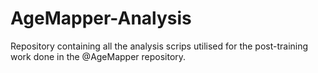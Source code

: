 # AgeMapper-Analysis
Repository containing all the analysis scrips utilised for the post-training work done in the @AgeMapper repository.
